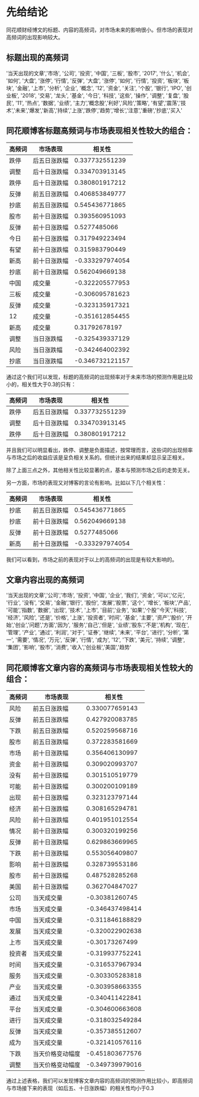 # 先给结论
同花顺财经博文的标题、内容的高频词，对市场未来的影响很小。但市场的表现对高频词的出现影响较大。


## 标题出现的高频词
'当天出现的文章','市场', '公司', '投资', '中国', '三板', '股市', '2017', '什么', '机会', '如何', '大盘', '涨停', '行情', '反弹', 
'大盘', '涨停', '如何', '行情', '投资', '板块', '板块', '金融', '上市', '分析', '企业', '概念', '12', '资金', '关注', '个股', '银行', 'IPO', '创业板', '2018', 
'交易', '龙头', '基金', '今日', '科技', '这些', '操作', '调整', '复盘', '股民', '11', '热点', '数据', '业绩', '主力','概念股','利好','风险','策略',
'有望','震荡','技术','未来','爆发','新高','持续','上涨','跌停','趋势','增长','注意','重磅','抄底','买入'

## 同花顺博客标题高频词与市场表现相关性较大的组合：



高频词 | 市场表现 | 相关性
---|---|---
跌停 | 后五日涨跌幅 | 0.337732551239
| 调整  | 后十日涨跌幅| 0.334703913145
| 跌停  | 后十日涨跌幅 | 0.380801917212
|反弹   | 前五日涨跌幅| 0.406853849777
|抄底   | 前五日涨跌幅| 0.545436771865
| 股市  | 前十日涨跌幅| 0.393560951093
|反弹   | 前十日涨跌幅| 0.5277485066
| 今日  | 前十日涨跌幅| 0.317949223494
| 有望  | 前十日涨跌幅| 0.315983790449
| 新高  | 前十日涨跌幅| -0.333297974054
|抄底   | 前十日涨跌幅| 0.562049669138
| 中国 | 成交量 | -0.322205577953
|  三板 | 成交量 | -0.306095781623
|反弹 | 成交量 | -0.323135917321
|12 | 成交量 | -0.351612854455
|新高 | 成交量 | 0.31792678197
|调整 | 当日涨跌幅| -0.325439337129
|风险 | 当日涨跌幅 | -0.342464002392
| 抄底 | 当日涨跌幅| -0.346732121157



通过这个我们可以发现，标题的高频词的出现频率对于未来市场的预测作用是比较小的，相关性大于0.3的只有：

高频词 | 市场表现 | 相关性
---|---|---
|跌停 | 后五日涨跌幅 | 0.337732551239
| 调整  | 后十日涨跌幅| 0.334703913145
| 跌停  | 后十日涨跌幅 | 0.380801917212

并且我们可以明显看出，跌停、调整是负面描述，按常理而言，这些词的出现频率与市场之后的收益应该是呈负相关关系的。但统计出来的结果却显示呈正相关。

除了上面三点之外，其他相关性比较显著的点，基本与预测市场之后的走势无关。

另一方面，市场的表现又对博客的言论有影响。比如以下几个相关性：

高频词 | 市场表现 | 相关性
---|---|---
|抄底   | 前五日涨跌幅| 0.545436771865
|抄底   | 前十日涨跌幅| 0.562049669138
|反弹   | 前十日涨跌幅| 0.5277485066
|新高  | 前十日涨跌幅| -0.333297974054

我们可以看到，市场之前的表现对于以上的高频词的出现是有较大影响的。 

## 文章内容出现的高频词

'当天出现的文章','公司','市场', '投资', '中国', '企业',  '我们', '资金', '可以','亿元', '行业',  '没有', '交易', '金融','银行', '股份',  '发展','股票', '这个', '增长',
'板块','产品', '可能','指数', '数据', '出现', '技术', '上市', '目前','业务', '如果','个股''今天','科技', '经济', '风险', '还是', '价格', '上涨', '投资者', 
'时间', '基金', '主要', '资产','股价', '开始','创业','问题','方面','因为', '服务','自己','但是', '业绩','股东','不是','机构', '现在', '管理', '产业', '通过', '利润', 
'对于', '证券', '继续', '未来', '平台', '进行', '分析', '第一', '需要', '情况', '万元', '反弹', '行情', '成为', '12', '下跌', '美元', '持续', '调整', '集团', '影响', 
'股市', '消费', '收入','创业板','美国','趋势'

## 同花顺博客文章内容的高频词与市场表现相关性较大的组合：

高频词 | 市场表现 | 相关性
---|---|---
| 风险 | 前五日涨跌幅 | 0.330077659143
| 反弹 | 前五日涨跌幅 | 0.427920083785
| 下跌 | 前五日涨跌幅 | 0.520259568716
| 股市 | 前五日涨跌幅 | 0.372283581669
| 市场 | 前十日涨跌幅 | 0.356406130997
| 资金 | 前十日涨跌幅 | 0.309020993707
| 没有 | 前十日涨跌幅 | 0.301510519779
| 可能 | 前十日涨跌幅 | 0.300200109189
| 出现 | 前十日涨跌幅 | 0.323123797144
| 经济 | 前十日涨跌幅 | 0.308165294781
| 风险 | 前十日涨跌幅 | 0.401951012554
| 情况 | 前十日涨跌幅 | 0.300320199256
| 反弹 | 前十日涨跌幅 | 0.629863669965
| 下跌 | 前十日涨跌幅 | 0.553056409807
| 影响 | 前十日涨跌幅 | 0.328739553186
| 股市 | 前十日涨跌幅 | 0.487528285268
| 美国 | 前十日涨跌幅 | 0.362704847027
| 公司 | 当天成交量 | -0.30381260745
| 市场 | 当天成交量 | -0.346437498414
| 中国 | 当天成交量 | -0.311846188829
| 发展 | 当天成交量 | -0.320022902638
| 上市 | 当天成交量 | -0.30173267499
| 投资者 | 当天成交量 | -0.319937752241
| 时间 | 当天成交量 | -0.316537967934
| 服务 | 当天成交量 | -0.303305283818
| 产业 | 当天成交量 | -0.303958663355
| 通过 | 当天成交量 | -0.340411422841
| 平台 | 当天成交量 | -0.304600663608
| 进行 | 当天成交量 | -0.318032549284
| 反弹 | 当天成交量 | -0.357385512607
| 成为 | 当天成交量 | -0.321410576116
| 下跌 | 当天价格变动幅度 | -0.451803677576
| 调整 | 当天价格变动幅度 | -0.349739979016


通过上述表格，我们可以发现博客文章内容的高频词的预测作用比较小，即高频词与市场接下来的表现（如后五、十日涨跌幅）的相关性均小于0.3